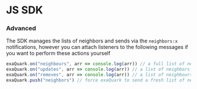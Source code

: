 

# JS SDK


### Advanced

The SDK manages the lists of neighbors and sends via the `neighbors:x` notifications, however you can attach listeners to the following messages if you want to perform these actions yourself

```javascript
exaQuark.on("neighbours", arr => console.log(arr)) // a full list of neighbors is sent
exaQuark.on("updates", arr => console.log(arr)) // a list of neighbors have been updated
exaQuark.on("removes", arr => console.log(arr)) // a list of neighbours have been removed
exaQuark.push("neighbors") // force exaQuark to send a fresh list of neighbors
```
